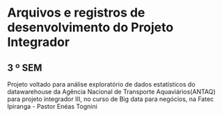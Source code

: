 # Arquivos e registros de desenvolvimento do Projeto Integrador<br>
## 3 º SEM
Projeto voltado para análise exploratório de dados estatísticos do datawarehouse da Agência Nacional de Transporte Aquaviários(ANTAQ) para projeto integrador III, no curso de Big data para negócios, na Fatec Ipiranga - Pastor Enéas Tognini